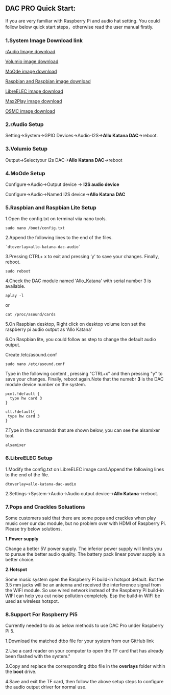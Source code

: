 ## DAC PRO Quick Start:

If you are very familiar with Raspberry Pi and audio hat setting. You could follow below quick start steps，otherwise read the user manual firstly.



### 1.System Image Download link

[rAudio Image  download](https://github.com/rern/rAudio/releases)

[Volumio image download](http://volumio.org/get-started/)

[MoOde image download](http://www.moodeaudio.org/)

[Raspbian and Raspbian image download](https://www.raspberrypi.com/software/operating-systems/)

[LibreELEC image download](https://libreelec.tv/downloads/raspberry/)

[Max2Play image download](https://www.max2play.com/en/max2play-image/)

[OSMC image download](https://osmc.tv/download/)

### 2.rAudio Setup

Setting→System→GPIO Devices→Audio-I2S→**Allo Katana DAC**→reboot.

### 3.Volumio Setup

Output→Selectyour i2s DAC→**Allo Katana DAC**→reboot

### 4.MoOde Setup

Configure→Audio→Output device → **I2S audio device**

Configure→Audio→Named I2S device→**Allo Katana DAC**

### 5.Raspbian and Raspbian Lite Setup

1.Open  the config.txt on terminal viia nano tools.

```
sudo nano /boot/config.txt
```

2.Append the following lines to the end of the files.

```
`dtoverlay=allo-katana-dac-audio`
```

3.Pressing CTRL+ x to exit and pressing  ‘y’  to save your changes. Finally, reboot.

```
sudo reboot
```

4.Check the DAC module named 'Allo_Katana' with serial number 3 is available. 

```
aplay -l 
```

or

```
cat /proc/asound/cards
```

5.On Raspbian desktop, Right click on desktop volume icon  set the raspberry pi audio output as ‘Allo Katana'

6.On Raspbian lite, you could follow as step to change the default audio output.

Create /etc/asound.conf 

```
sudo nano /etc/asound.conf
```

Type in the following content , pressing "CTRL+x" and then pressing "y" to save  your changes. Finally, reboot again.Note that the numebr **3** is the DAC module device number on the system.

```
pcml.!default {
  type hw card 3
}

clt.!default{
 type hw card 3
}
```

7.Type in the commands that are shown below, you can see the alsamixer tool.

```
alsamixer
```

### 6.LibreELEC Setup                            

1.Modify the config.txt on LibreELEC image card.Append the following lines to the end of the file.

```
dtoverlay=allo-katana-dac-audio
```

2.Settings→System→Audio→Audio output device→**Allo Katana**→reboot.



### 7.Pops and Crackles Soluations

Some customers said that there are some pops and crackles when play music over our dac module, but no problem over with HDMI of Raspberry Pi. Please try below solutions.

**1.Power supply**

Change a better 5V power supply. The inferior power supply will limits you to pursue the better  audio quality. The battery pack linear power supply is a better choice. 

**2.Hotspot**

Some music system open the Raspberry Pi build-in hotspot default. But the 3.5 mm jacks will be an antenna and received the interference signal from the WIFI module. So use wired network instead of the Raspberry Pi build-in WIFI can help you cut noise pollution completely. Esp the build-in WIFI be used as wireless hotspot.

### 8.Support For Raspberry Pi5

Currently needed to do as below methods to use DAC Pro under Raspberry Pi 5.

1.Download the matched dtbo file for your system from our GitHub link

2.Use a card reader on your computer to open the TF card that has already been flashed with the system."

3.Copy and replace the corresponding dtbo file in the **overlays** folder within the **boot** drive.

4.Save and exit the TF card, then follow the above setup steps to configure the audio output driver for normal use.